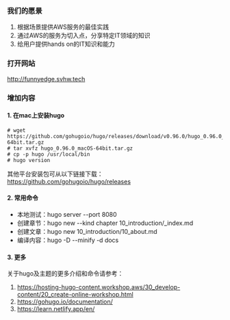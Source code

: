 ### 我们的愿景

1. 根据场景提供AWS服务的最佳实践
1. 通过AWS的服务为切入点，分享特定IT领域的知识
2. 给用户提供hands on的IT知识和能力

### 打开网站

http://funnyedge.svhw.tech

### 增加内容

#### 1. 在mac上安装hugo

```
# wget https://github.com/gohugoio/hugo/releases/download/v0.96.0/hugo_0.96.0_macOS-64bit.tar.gz
# tar xvfz hugo_0.96.0_macOS-64bit.tar.gz
# cp -p hugo /usr/local/bin
# hugo version
```

其他平台安装包可从以下链接下载：
https://github.com/gohugoio/hugo/releases

#### 2. 常用命令

- 本地测试：hugo server --port 8080
- 创建章节：hugo new --kind chapter 10_introduction/_index.md
- 创建文章：hugo new 10_introduction/10_about.md
- 编译内容：hugo -D --minify -d docs

#### 3. 更多

关于hugo及主题的更多介绍和命令请参考：
1. https://hosting-hugo-content.workshop.aws/30_develop-content/20_create-online-workshop.html
2. https://gohugo.io/documentation/
3. https://learn.netlify.app/en/

